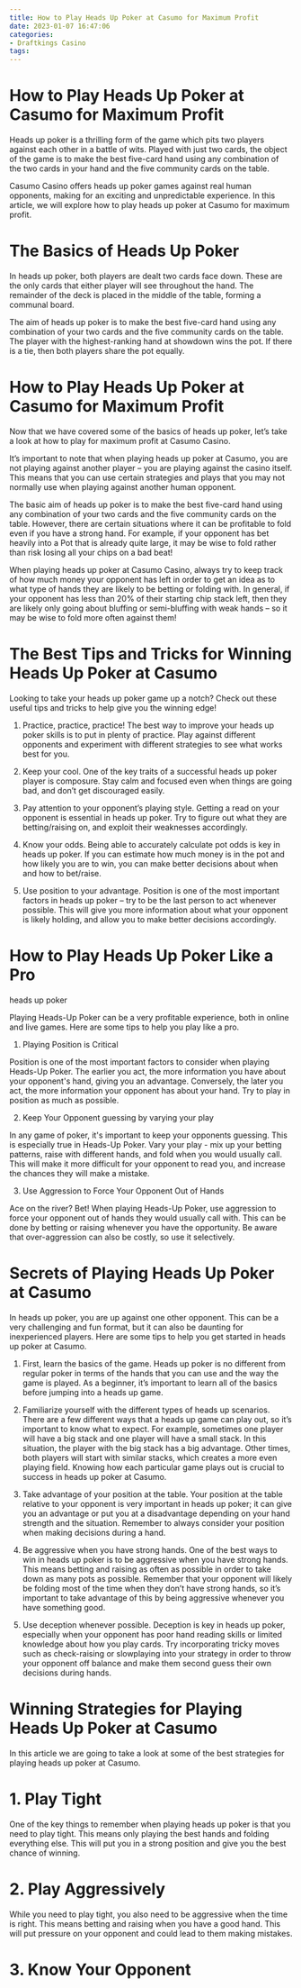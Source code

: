 ```yaml
---
title: How to Play Heads Up Poker at Casumo for Maximum Profit
date: 2023-01-07 16:47:06
categories:
- Draftkings Casino
tags:
---
```



#  How to Play Heads Up Poker at Casumo for Maximum Profit

 Heads up poker is a thrilling form of the game which pits two players against each other in a battle of wits. Played with just two cards, the object of the game is to make the best five-card hand using any combination of the two cards in your hand and the five community cards on the table.

Casumo Casino offers heads up poker games against real human opponents, making for an exciting and unpredictable experience. In this article, we will explore how to play heads up poker at Casumo for maximum profit.

# The Basics of Heads Up Poker

In heads up poker, both players are dealt two cards face down. These are the only cards that either player will see throughout the hand. The remainder of the deck is placed in the middle of the table, forming a communal board.

The aim of heads up poker is to make the best five-card hand using any combination of your two cards and the five community cards on the table. The player with the highest-ranking hand at showdown wins the pot. If there is a tie, then both players share the pot equally.

# How to Play Heads Up Poker at Casumo for Maximum Profit

Now that we have covered some of the basics of heads up poker, let’s take a look at how to play for maximum profit at Casumo Casino.




It’s important to note that when playing heads up poker at Casumo, you are not playing against another player – you are playing against the casino itself. This means that you can use certain strategies and plays that you may not normally use when playing against another human opponent.




The basic aim of heads up poker is to make the best five-card hand using any combination of your two cards and the five community cards on the table. However, there are certain situations where it can be profitable to fold even if you have a strong hand. For example, if your opponent has bet heavily into a Pot that is already quite large, it may be wise to fold rather than risk losing all your chips on a bad beat!




When playing heads up poker at Casumo Casino, always try to keep track of how much money your opponent has left in order to get an idea as to what type of hands they are likely to be betting or folding with. In general, if your opponent has less than 20% of their starting chip stack left, then they are likely only going about bluffing or semi-bluffing with weak hands – so it may be wise to fold more often against them!

#  The Best Tips and Tricks for Winning Heads Up Poker at Casumo




Looking to take your heads up poker game up a notch? Check out these useful tips and tricks to help give you the winning edge!

1. Practice, practice, practice! The best way to improve your heads up poker skills is to put in plenty of practice. Play against different opponents and experiment with different strategies to see what works best for you.

2. Keep your cool. One of the key traits of a successful heads up poker player is composure. Stay calm and focused even when things are going bad, and don’t get discouraged easily.

3. Pay attention to your opponent’s playing style. Getting a read on your opponent is essential in heads up poker. Try to figure out what they are betting/raising on, and exploit their weaknesses accordingly.

4. Know your odds. Being able to accurately calculate pot odds is key in heads up poker. If you can estimate how much money is in the pot and how likely you are to win, you can make better decisions about when and how to bet/raise.

5. Use position to your advantage. Position is one of the most important factors in heads up poker – try to be the last person to act whenever possible. This will give you more information about what your opponent is likely holding, and allow you to make better decisions accordingly.

#  How to Play Heads Up Poker Like a Pro

 heads up poker

Playing Heads-Up Poker can be a very profitable experience, both in online and live games. Here are some tips to help you play like a pro.

1) Playing Position is Critical

Position is one of the most important factors to consider when playing Heads-Up Poker. The earlier you act, the more information you have about your opponent's hand, giving you an advantage. Conversely, the later you act, the more information your opponent has about your hand. Try to play in position as much as possible.

2) Keep Your Opponent guessing by varying your play

In any game of poker, it's important to keep your opponents guessing. This is especially true in Heads-Up Poker. Vary your play - mix up your betting patterns, raise with different hands, and fold when you would usually call. This will make it more difficult for your opponent to read you, and increase the chances they will make a mistake.

3) Use Aggression to Force Your Opponent Out of Hands


Ace on the river? Bet!
When playing Heads-Up Poker, use aggression to force your opponent out of hands they would usually call with. This can be done by betting or raising whenever you have the opportunity. Be aware that over-aggression can also be costly, so use it selectively.

#  Secrets of Playing Heads Up Poker at Casumo

In heads up poker, you are up against one other opponent. This can be a very challenging and fun format, but it can also be daunting for inexperienced players. Here are some tips to help you get started in heads up poker at Casumo.

1. First, learn the basics of the game. Heads up poker is no different from regular poker in terms of the hands that you can use and the way the game is played. As a beginner, it’s important to learn all of the basics before jumping into a heads up game.

2. Familiarize yourself with the different types of heads up scenarios. There are a few different ways that a heads up game can play out, so it’s important to know what to expect. For example, sometimes one player will have a big stack and one player will have a small stack. In this situation, the player with the big stack has a big advantage. Other times, both players will start with similar stacks, which creates a more even playing field. Knowing how each particular game plays out is crucial to success in heads up poker at Casumo.

3. Take advantage of your position at the table. Your position at the table relative to your opponent is very important in heads up poker; it can give you an advantage or put you at a disadvantage depending on your hand strength and the situation. Remember to always consider your position when making decisions during a hand.

4. Be aggressive when you have strong hands. One of the best ways to win in heads up poker is to be aggressive when you have strong hands. This means betting and raising as often as possible in order to take down as many pots as possible. Remember that your opponent will likely be folding most of the time when they don’t have strong hands, so it’s important to take advantage of this by being aggressive whenever you have something good.

5. Use deception whenever possible. Deception is key in heads up poker, especially when your opponent has poor hand reading skills or limited knowledge about how you play cards. Try incorporating tricky moves such as check-raising or slowplaying into your strategy in order to throw your opponent off balance and make them second guess their own decisions during hands.

#  Winning Strategies for Playing Heads Up Poker at Casumo

In this article we are going to take a look at some of the best strategies for playing heads up poker at Casumo.

# 1. Play Tight

One of the key things to remember when playing heads up poker is that you need to play tight. This means only playing the best hands and folding everything else. This will put you in a strong position and give you the best chance of winning.

# 2. Play Aggressively

While you need to play tight, you also need to be aggressive when the time is right. This means betting and raising when you have a good hand. This will put pressure on your opponent and could lead to them making mistakes.

# 3. Know Your Opponent
